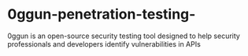 # 0ggun-penetration-testing-
0ggun is an open-source security testing tool designed to help security professionals and developers identify vulnerabilities in APIs

